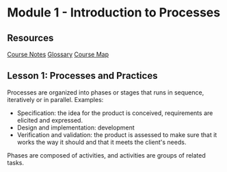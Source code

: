 # Module 1 - Introduction to Processes

## Resources
[Course Notes](resources/c2_SPaAP-V2.3_Course-Notes.pdf)
[Glossary](resources/c2_SPaAP-V2.3_Glossary.pdf)
[Course Map](resources/c2-SPaAP_Course-Map.pdf)

## Lesson 1: Processes and Practices

Processes are organized into phases or stages that runs in sequence, iteratively or in parallel. Examples:
- Specification: the idea for the product is conceived, requirements are elicited and expressed.
- Design and implementation: development
- Verification and validation: the product is assessed to make sure that it works the way it should and that it meets the client's needs.

Phases are composed of activities, and activities are groups of related tasks.
